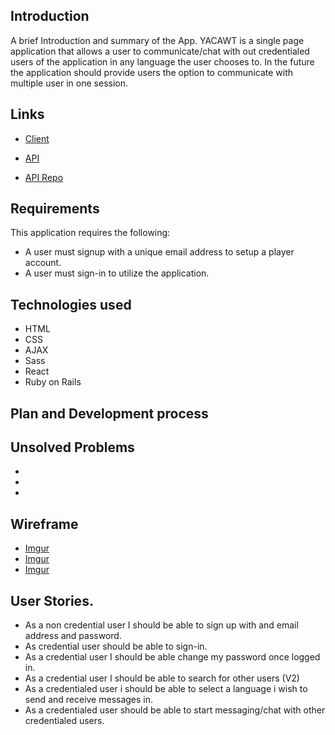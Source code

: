 ## Introduction

A brief Introduction and summary of the App.
YACAWT is a single page application that allows a user to communicate/chat with out credentialed users of the application in any language the user chooses to.
In the future the application should provide users the option to communicate with multiple user in one session.

## Links

  - [Client](https://acharlesl.github.io/FoodTrient/)

  - [API](https://foodtrient.herokuapp.com/)

  - [API Repo](https://github.com/ACharlesL/FoodTrient-API)

## Requirements

This application requires the following:
  - A user must signup with a unique email address to setup a player account.
  - A user must sign-in to utilize the application.

## Technologies used

* HTML
* CSS
* AJAX
* Sass
* React
* Ruby on Rails

## Plan and Development process


## Unsolved Problems
  -
  -
  -

## Wireframe
  - [Imgur](https://i.imgur.com/eSNvdWz.png)
  - [Imgur](https://i.imgur.com/1PNzo29.png)
  - [Imgur](https://i.imgur.com/7fJr7L2.png)

## User Stories.
* As a non credential user I should be able to sign up with and email address and password.
* As credential user should be able to sign-in.
* As a credential user I should be able change my password once logged in.
* As a credential user I should be able to search for other users (V2)
* As a credentialed user i should be able to select a language i wish to send and receive messages in.
* As a credentialed user should be able to start messaging/chat with other credentialed users.
